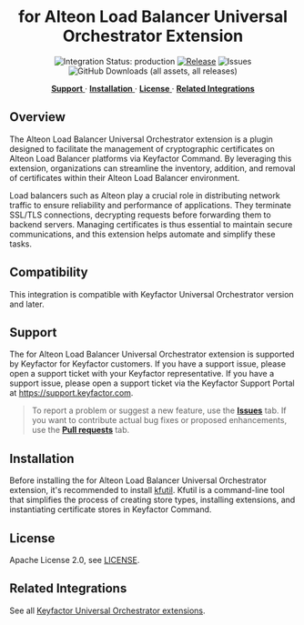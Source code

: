 <h1 align="center" style="border-bottom: none">
    for Alteon Load Balancer Universal Orchestrator Extension
</h1>

<p align="center">
  <!-- Badges -->
<img src="https://img.shields.io/badge/integration_status-production-3D1973?style=flat-square" alt="Integration Status: production" />
<a href="https://github.com/Keyfactor/alteon-orchestrator/releases"><img src="https://img.shields.io/github/v/release/Keyfactor/alteon-orchestrator?style=flat-square" alt="Release" /></a>
<img src="https://img.shields.io/github/issues/Keyfactor/alteon-orchestrator?style=flat-square" alt="Issues" />
<img src="https://img.shields.io/github/downloads/Keyfactor/alteon-orchestrator/total?style=flat-square&label=downloads&color=28B905" alt="GitHub Downloads (all assets, all releases)" />
</p>

<p align="center">
  <!-- TOC -->
  <a href="#support">
    <b>Support</b>
  </a>
  ·
  <a href="#installation">
    <b>Installation</b>
  </a>
  ·
  <a href="#license">
    <b>License</b>
  </a>
  ·
  <a href="https://github.com/orgs/Keyfactor/repositories?q=orchestrator">
    <b>Related Integrations</b>
  </a>
</p>


## Overview

The Alteon Load Balancer Universal Orchestrator extension is a plugin designed to facilitate the management of cryptographic certificates on Alteon Load Balancer platforms via Keyfactor Command. By leveraging this extension, organizations can streamline the inventory, addition, and removal of certificates within their Alteon Load Balancer environment.

Load balancers such as Alteon play a crucial role in distributing network traffic to ensure reliability and performance of applications. They terminate SSL/TLS connections, decrypting requests before forwarding them to backend servers. Managing certificates is thus essential to maintain secure communications, and this extension helps automate and simplify these tasks.

## Compatibility

This integration is compatible with Keyfactor Universal Orchestrator version  and later.

## Support
The for Alteon Load Balancer Universal Orchestrator extension is supported by Keyfactor for Keyfactor customers. If you have a support issue, please open a support ticket with your Keyfactor representative. If you have a support issue, please open a support ticket via the Keyfactor Support Portal at https://support.keyfactor.com. 
 
> To report a problem or suggest a new feature, use the **[Issues](../../issues)** tab. If you want to contribute actual bug fixes or proposed enhancements, use the **[Pull requests](../../pulls)** tab.

## Installation
Before installing the for Alteon Load Balancer Universal Orchestrator extension, it's recommended to install [kfutil](https://github.com/Keyfactor/kfutil). Kfutil is a command-line tool that simplifies the process of creating store types, installing extensions, and instantiating certificate stores in Keyfactor Command.


## License

Apache License 2.0, see [LICENSE](LICENSE).

## Related Integrations

See all [Keyfactor Universal Orchestrator extensions](https://github.com/orgs/Keyfactor/repositories?q=orchestrator).